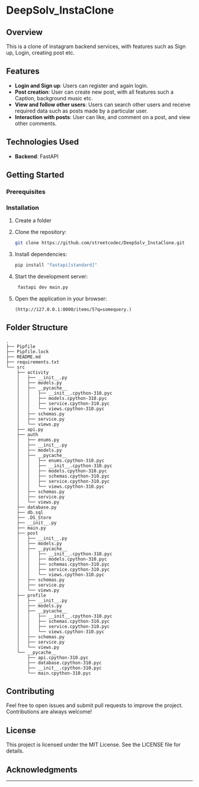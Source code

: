 # DeepSolv_InstaClone

## Overview
This is a clone of instagram backend services, with features such as Sign up, Login, creating post etc.

## Features
- **Login and Sign up**: Users can register and again login.
- **Post creation**: User can create new post, with all features such a Caption, background music etc. 
- **View and follow other users**: Users can search other users and receive required data such as posts made by a particular user.
- **Interaction with posts**: User can like, and comment on a post, and view other comments.

## Technologies Used
- **Backend**: FastAPI

## Getting Started

### Prerequisites

### Installation
1. Create a folder

2. Clone the repository:
   ```bash
   git clone https://github.com/streetcodec/DeepSolv_InstaClone.git
   ```

3. Install dependencies:
   ```bash
   pip install "fastapi[standard]"
   
   ```

4. Start the development server:
   ```bash
    fastapi dev main.py
   ```

4. Open the application in your browser:
   ```
   (http://127.0.0.1:8000/items/5?q=somequery.)
   ```

## Folder Structure
```
.
├── Pipfile
├── Pipfile.lock
├── README.md
├── requirements.txt
└── src
    ├── activity
    │   ├── __init__.py
    │   ├── models.py
    │   ├── __pycache__
    │   │   ├── __init__.cpython-310.pyc
    │   │   ├── models.cpython-310.pyc
    │   │   ├── service.cpython-310.pyc
    │   │   └── views.cpython-310.pyc
    │   ├── schemas.py
    │   ├── service.py
    │   └── views.py
    ├── api.py
    ├── auth
    │   ├── enums.py
    │   ├── __init__.py
    │   ├── models.py
    │   ├── __pycache__
    │   │   ├── enums.cpython-310.pyc
    │   │   ├── __init__.cpython-310.pyc
    │   │   ├── models.cpython-310.pyc
    │   │   ├── schemas.cpython-310.pyc
    │   │   ├── service.cpython-310.pyc
    │   │   └── views.cpython-310.pyc
    │   ├── schemas.py
    │   ├── service.py
    │   └── views.py
    ├── database.py
    ├── db.sql
    ├── .DS_Store
    ├── __init__.py
    ├── main.py
    ├── post
    │   ├── __init__.py
    │   ├── models.py
    │   ├── __pycache__
    │   │   ├── __init__.cpython-310.pyc
    │   │   ├── models.cpython-310.pyc
    │   │   ├── schemas.cpython-310.pyc
    │   │   ├── service.cpython-310.pyc
    │   │   └── views.cpython-310.pyc
    │   ├── schemas.py
    │   ├── service.py
    │   └── views.py
    ├── profile
    │   ├── __init__.py
    │   ├── models.py
    │   ├── __pycache__
    │   │   ├── __init__.cpython-310.pyc
    │   │   ├── schemas.cpython-310.pyc
    │   │   ├── service.cpython-310.pyc
    │   │   └── views.cpython-310.pyc
    │   ├── schemas.py
    │   ├── service.py
    │   └── views.py
    └── __pycache__
        ├── api.cpython-310.pyc
        ├── database.cpython-310.pyc
        ├── __init__.cpython-310.pyc
        └── main.cpython-310.pyc
```


## Contributing
Feel free to open issues and submit pull requests to improve the project. Contributions are always welcome!

## License
This project is licensed under the MIT License. See the LICENSE file for details.

## Acknowledgments

---
